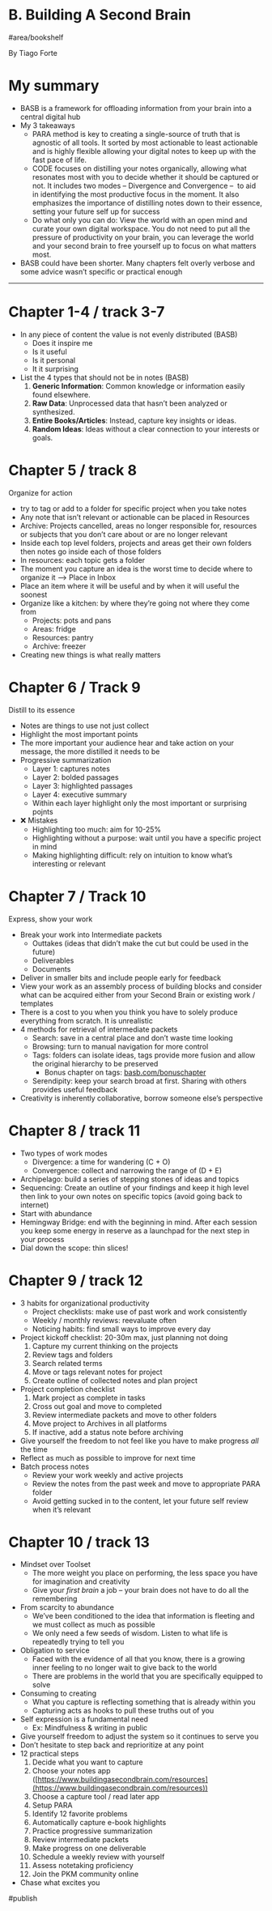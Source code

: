 # B. Building A Second Brain
#area/bookshelf

By Tiago Forte

# My summary

- BASB is a framework for offloading information from your brain into a central digital hub
- My 3 takeaways
   - PARA method is key to creating a single-source of truth that is agnostic of all tools. It sorted by most actionable to least actionable and is highly flexible allowing your digital notes to keep up with the fast pace of life.
   - CODE focuses on distilling your notes organically, allowing what resonates most with you to decide whether it should be captured or not. It includes two modes – Divergence and Convergence –  to aid in identifying the most productive focus in the moment. It also emphasizes the importance of distilling notes down to their essence, setting your future self up for success
   - Do what only you can do: View the world with an open mind and curate your own digital workspace. You do not need to put all the pressure of productivity on your brain, you can leverage the world and your second brain to free yourself up to focus on what matters most.
- BASB could have been shorter. Many chapters felt overly verbose and some advice wasn’t specific or practical enough

---

# Chapter 1-4 / track 3-7

- In any piece of content the value is not evenly distributed (BASB)
   - Does it inspire me
   - Is it useful
   - Is it personal
   - It it surprising
- List the 4 types that should not be in notes (BASB)
   1. **Generic Information**: Common knowledge or information easily found elsewhere.
   2. **Raw Data**: Unprocessed data that hasn’t been analyzed or synthesized.
   3. **Entire Books/Articles**: Instead, capture key insights or ideas.
   4. **Random Ideas**: Ideas without a clear connection to your interests or goals.

# Chapter 5 / track 8

Organize for action

- try to tag or add to a folder for specific project when you take notes
- Any note that isn’t relevant or actionable can be placed in Resources
- Archive: Projects cancelled, areas no longer responsible for, resources or subjects that you don’t care about or are no longer relevant
- Inside each top level folders, projects and areas get their own folders then notes go inside each of those folders
- In resources: each topic gets a folder
- The moment you capture an idea is the worst time to decide where to organize it —> Place in Inbox
- Place an item where it will be useful and by when it will useful the soonest
- Organize like a kitchen: by where they’re going not where they come from
   - Projects: pots and pans
   - Areas: fridge
   - Resources: pantry
   - Archive: freezer
- Creating new things is what really matters

# Chapter 6 / Track 9

Distill to its essence

- Notes are things to use not just collect
- Highlight the most important points
- The more important your audience hear and take action on your message, the more distilled it needs to be
- Progressive summarization
   - Layer 1: captures notes
   - Layer 2: bolded passages
   - Layer 3: highlighted passages
   - Layer 4: executive summary
   - Within each layer highlight only the most important or surprising pojnts
- ❌ Mistakes
   - Highlighting too much: aim for 10-25%
   - Highlighting without a purpose: wait until you have a specific project in mind
   - Making highlighting difficult: rely on intuition to know what’s interesting or relevant

# Chapter 7 / Track 10

Express, show your work

- Break your work into Intermediate packets
   - Outtakes (ideas that didn’t make the cut but could be used in the future)
   - Deliverables
   - Documents
- Deliver in smaller bits and include people early for feedback
- View your work as an assembly process of building blocks and consider what can be acquired either from your Second Brain or existing work / templates
- There is a cost to you when you think you have to solely produce everything from scratch. It is unrealistic
- 4 methods for retrieval of intermediate packets
   - Search: save in a central place and don’t waste time looking
   - Browsing: turn to manual navigation for more control
   - Tags: folders can isolate ideas, tags provide more fusion and allow the original hierarchy to be preserved
      - Bonus chapter on tags: [basb.com/bonuschapter](http://basb.com/bonuschapter)
   - Serendipity: keep your search broad at first. Sharing with others provides useful feedback
- Creativity is inherently collaborative, borrow someone else’s perspective

# Chapter 8 / track 11

- Two types of work modes
   - Divergence: a time for wandering (C + O)
   - Convergence: collect and narrowing the range of (D + E)
- Archipelago: build a series of stepping stones of ideas and topics
- Sequencing: Create an outline of your findings and keep it high level then link to your own notes on specific topics (avoid going back to internet)
- Start with abundance
- Hemingway Bridge: end with the beginning in mind. After each session you keep some energy in reserve as a launchpad for the next step in your process
- Dial down the scope: thin slices!

# Chapter 9 / track 12

- 3 habits for organizational productivity
   - Project checklists: make use of past work and work consistently
   - Weekly / monthly reviews: reevaluate often
   - Noticing habits: find small ways to improve every day
- Project kickoff checklist: 20-30m max, just planning not doing
   1. Capture my current thinking on the projects
   2. Review tags and folders
   3. Search related terms
   4. Move or tags relevant notes for project
   5. Create outline of collected notes and plan project
- Project completion checklist
   1. Mark project as complete in tasks
   2. Cross out goal and move to completed
   3. Review intermediate packets and move to other folders
   4. Move project to Archives in all platforms
   5. If inactive, add a status note before archiving
- Give yourself the freedom to not feel like you have to make progress *all* the time
- Reflect as much as possible to improve for next time
- Batch process notes
   - Review your work weekly and active projects
   - Review the notes from the past week and move to appropriate PARA folder
   - Avoid getting sucked in to the content, let your future self review when it’s relevant

# Chapter 10 / track 13

- Mindset over Toolset
   - The more weight you place on performing, the less space you have for imagination and creativity
   - Give your *first brain* a job – your brain does not have to do all the remembering
- From scarcity to abundance
   - We’ve been conditioned to the idea that information is fleeting and we must collect as much as possible
   - We only need a few seeds of wisdom. Listen to what life is repeatedly trying to tell you
- Obligation to service
   - Faced with the evidence of all that you know, there is a growing inner feeling to no longer wait to give back to the world
   - There are problems in the world that you are specifically equipped to solve
- Consuming to creating
   - What you capture is reflecting something that is already within you
   - Capturing acts as hooks to pull these truths out of you
- Self expression is a fundamental need
   - Ex: Mindfulness & writing in public
- Give yourself freedom to adjust the system so it continues to serve you
- Don’t hesitate to step back and reprioritize at any point
- 12 practical steps
   1. Decide what you want to capture
   2. Choose your notes app ([https://www.buildingasecondbrain.com/resources](https://www.buildingasecondbrain.com/resources))
   3. Choose a capture tool / read later app
   4. Setup PARA
   5. Identify 12 favorite problems
   6. Automatically capture e-book highlights
   7. Practice progressive summarization
   8. Review intermediate packets
   9. Make progress on one deliverable
   10. Schedule a weekly review with yourself
   11. Assess notetaking proficiency
   12. Join the PKM community online
- Chase what excites you

#publish



